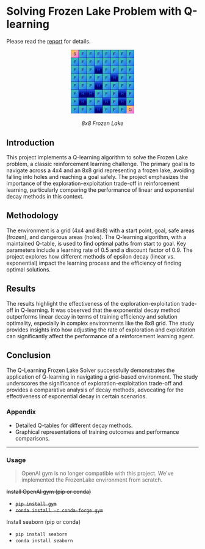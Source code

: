 # Solving Frozen Lake Problem with Q-learning

Please read the [report](Report.pdf) for details. 

<p align="center" width="100%">
  <img width="33%" src="Figures/v2_8x8/frozen_lake_v2.png"/>
</p>
<p align="center" width="100%">
  <i>8x8 Frozen Lake</i>
</p>

## Introduction
This project implements a Q-learning algorithm to solve the Frozen Lake problem, a classic reinforcement learning challenge. The primary goal is to navigate across a 4x4 and an 8x8 grid representing a frozen lake, avoiding falling into holes and reaching a goal safely. The project emphasizes the importance of the exploration-exploitation trade-off in reinforcement learning, particularly comparing the performance of linear and exponential decay methods in this context.

## Methodology
The environment is a grid (4x4 and 8x8) with a start point, goal, safe areas (frozen), and dangerous areas (holes). The Q-learning algorithm, with a maintained Q-table, is used to find optimal paths from start to goal. Key parameters include a learning rate of 0.5 and a discount factor of 0.9. The project explores how different methods of epsilon decay (linear vs. exponential) impact the learning process and the efficiency of finding optimal solutions.

## Results
The results highlight the effectiveness of the exploration-exploitation trade-off in Q-learning. It was observed that the exponential decay method outperforms linear decay in terms of training efficiency and solution optimality, especially in complex environments like the 8x8 grid. The study provides insights into how adjusting the rate of exploration and exploitation can significantly affect the performance of a reinforcement learning agent.

## Conclusion
The Q-Learning Frozen Lake Solver successfully demonstrates the application of Q-learning in navigating a grid-based environment. The study underscores the significance of exploration-exploitation trade-off and provides a comparative analysis of decay methods, advocating for the effectiveness of exponential decay in certain scenarios.

### Appendix
* Detailed Q-tables for different decay methods.
* Graphical representations of training outcomes and performance comparisons.

---

### Usage

> OpenAI gym is no longer compatible with this project. We've implemented the FrozenLake environment from scratch.

~~Install OpenAI gym (pip or conda)~~

- ~~`pip install gym`~~
- ~~`conda install -c conda-forge gym`~~

Install seaborn (pip or conda)

- `pip install seaborn`
- `conda install seaborn`

